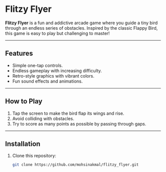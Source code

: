 # Flitzy Flyer

**Flitzy Flyer** is a fun and addictive arcade game where you guide a tiny bird through an endless series of obstacles. Inspired by the classic Flappy Bird, this game is easy to play but challenging to master!

---

## Features
- Simple one-tap controls.
- Endless gameplay with increasing difficulty.
- Retro-style graphics with vibrant colors.
- Fun sound effects and animations.

---

## How to Play
1. Tap the screen to make the bird flap its wings and rise.
2. Avoid colliding with obstacles.
3. Try to score as many points as possible by passing through gaps.

---

## Installation
1. Clone this repository:
   ```bash
   git clone https://github.com/mohsinakmal/flitzy_flyer.git
